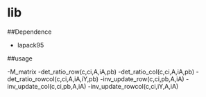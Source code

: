 # lib 

##Dependence
- lapack95

##usage

-M_matrix
  -det_ratio_row(c,ci,A,iA,pb)
  -det_ratio_col(c,ci,A,iA,pb)
  -det_ratio_rowcol(c,ci,A,iA,iY,pb)
  -inv_update_row(c,ci,pb,A,iA)
  -inv_update_col(c,ci,pb,A,iA)
  -inv_update_rowcol(c,ci,iY,A,iA)
